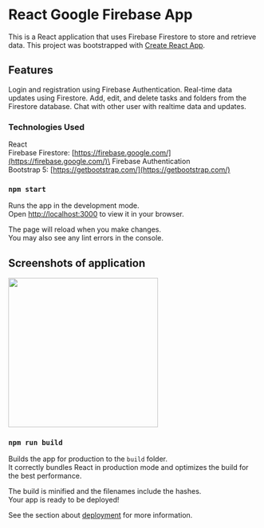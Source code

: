 # React Google Firebase App

This is a React application that uses Firebase Firestore to store and retrieve data. This project was bootstrapped with [Create React App](https://github.com/facebook/create-react-app).

## Features

Login and registration using Firebase Authentication.
Real-time data updates using Firestore.
Add, edit, and delete tasks and folders from the Firestore database.
Chat with other user with realtime data and updates.


### Technologies Used

React\
Firebase Firestore: [https://firebase.google.com/](https://firebase.google.com/)\
Firebase Authentication\
Bootstrap 5: [https://getbootstrap.com/](https://getbootstrap.com/)


### `npm start`

Runs the app in the development mode.\
Open [http://localhost:3000](http://localhost:3000) to view it in your browser.

The page will reload when you make changes.\
You may also see any lint errors in the console.


## Screenshots of application

<!---
![alt text](https://github.com/mohitagGit/chitchat/blob/main/src/img/chitchat-home.png?raw=true)
-->
<img src="https://github.com/mohitagGit/chitchat/blob/main/src/img/chitchat-home" width="300">


### `npm run build`

Builds the app for production to the `build` folder.\
It correctly bundles React in production mode and optimizes the build for the best performance.

The build is minified and the filenames include the hashes.\
Your app is ready to be deployed!

See the section about [deployment](https://facebook.github.io/create-react-app/docs/deployment) for more information.



